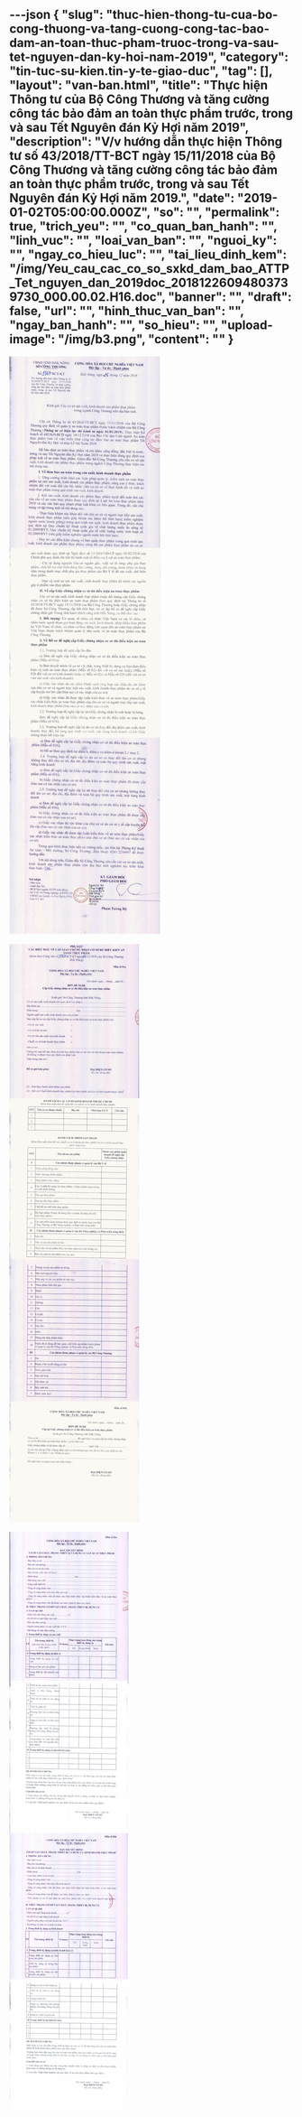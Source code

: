 ---json
{
    "slug": "thuc-hien-thong-tu-cua-bo-cong-thuong-va-tang-cuong-cong-tac-bao-dam-an-toan-thuc-pham-truoc-trong-va-sau-tet-nguyen-dan-ky-hoi-nam-2019",
    "category": "tin-tuc-su-kien.tin-y-te-giao-duc",
    "tag": [],
    "layout": "van-ban.html",
    "title": "Thực hiện Thông tư của Bộ Công Thương và tăng cường công tác bảo đảm an toàn thực phẩm trước, trong và sau Tết Nguyên đán Kỷ Hợi năm 2019",
    "description": "V/v hướng dẫn thực hiện Thông tư số 43/2018/TT-BCT ngày 15/11/2018 của Bộ Công Thương và tăng cường công tác bảo đảm an toàn thực phẩm trước, trong và sau Tết Nguyên đán Kỷ Hợi năm 2019.",
    "date": "2019-01-02T05:00:00.000Z",
    "so": "",
    "permalink": true,
    "trich_yeu": "",
    "co_quan_ban_hanh": "",
    "linh_vuc": "",
    "loai_van_ban": "",
    "nguoi_ky": "",
    "ngay_co_hieu_luc": "",
    "tai_lieu_dinh_kem": "/img/Yeu_cau_cac_co_so_sxkd_dam_bao_ATTP_Tet_nguyen_dan_2019doc_20181226094803739730_000.00.02.H16.doc",
    "banner": "",
    "draft": false,
    "url": "",
    "hinh_thuc_van_ban": "",
    "ngay_ban_hanh": "",
    "so_hieu": "",
    "upload-image": "/img/b3.png",
    "__content__": ""
}
---
<p><img alt="" src="/img/b1.png" /></p>

<p><img alt="" src="/img/b2.png" /></p>

<p><img alt="" src="/img/b3.png" /></p>
